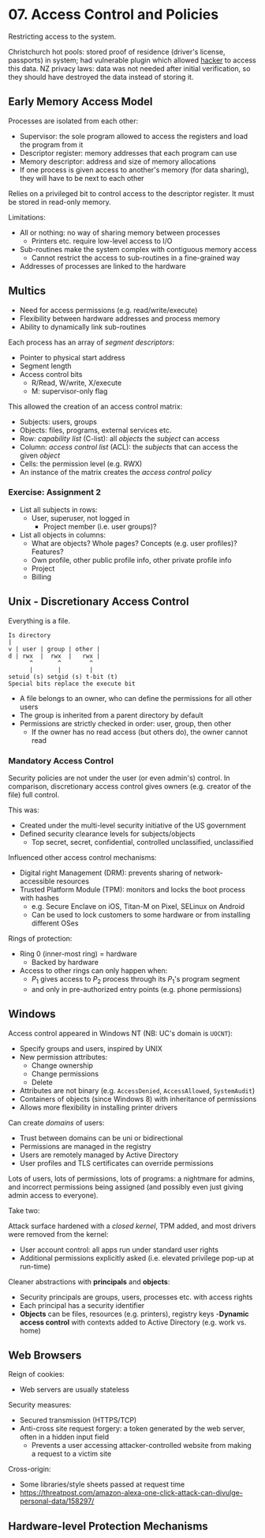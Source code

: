 # 07. Access Control and Policies

Restricting access to the system.

Christchurch hot pools: stored proof of residence (driver's license, passports) in system;
had vulnerable plugin which allowed [hacker](https://www.stuff.co.nz/national/crime/129814013/computer-hacker-steals-sensitive-information-from-20000-christchurch-hot-pools-customers)
to access this data. NZ privacy laws: data was not needed after initial verification,
so they should have destroyed the data instead of storing it.

## Early Memory Access Model

Processes are isolated from each other:

- Supervisor: the sole program allowed to access the registers and load the program from it
- Descriptor register: memory addresses that each program can use
- Memory descriptor: address and size of memory allocations
- If one process is given access to another's memory (for data sharing), they will have to be next to each other

Relies on a privileged bit to control access to the descriptor register. It must
be stored in read-only memory.

Limitations:

- All or nothing: no way of sharing memory between processes
  - Printers etc. require low-level access to I/O
- Sub-routines make the system complex with contiguous memory access
  - Cannot restrict the access to sub-routines in a fine-grained way
- Addresses of processes are linked to the hardware

## Multics

- Need for access permissions (e.g. read/write/execute)
- Flexibility between hardware addresses and process memory
- Ability to dynamically link sub-routines

Each process has an array of *segment descriptors*:

- Pointer to physical start address
- Segment length
- Access control bits
  - R/Read, W/write, X/execute
  - M: supervisor-only flag

This allowed the creation of an access control matrix:

- Subjects: users, groups
- Objects: files, programs, external services etc.
- Row: *capability list* (C-list): all *objects* the *subject* can access
- Column: *access control list* (ACL): the *subjects* that can access the given *object*
- Cells: the permission level (e.g. RWX)
- An instance of the matrix creates the *access control policy*

### Exercise: Assignment 2

- List all subjects in rows:
  - User, superuser, not logged in
    - Project member (i.e. user groups)?
- List all objects in columns:
  - What are objects? Whole pages? Concepts (e.g. user profiles)? Features?
  - Own profile, other public profile info, other private profile info
  - Project
  - Billing

## Unix - Discretionary Access Control

Everything is a file.

```
Is directory
|
v | user | group | other |
d | rwx  |  rwx  |   rwx |
      ^       ^        ^
      |       |        |
setuid (s) setgid (s) t-bit (t)
Special bits replace the execute bit
```

- A file belongs to an owner, who can define the permissions for all other users
- The group is inherited from a parent directory by default
- Permissions are strictly checked in order: user, group, then other
  - If the owner has no read access (but others do), the owner cannot read

### Mandatory Access Control

Security policies are not under the user (or even admin's) control. In comparison, discretionary access control gives owners (e.g. creator of the file) full control.

This was:

- Created under the multi-level security initiative of the US government
- Defined security clearance levels for subjects/objects
  - Top secret, secret, confidential, controlled unclassified, unclassified

Influenced other access control mechanisms:

- Digital right Management (DRM): prevents sharing of network-accessible resources
- Trusted Platform Module (TPM): monitors and locks the boot process with hashes
  - e.g. Secure Enclave on iOS, Titan-M on Pixel, SELinux on Android
  - Can be used to lock customers to some hardware or from installing different OSes

Rings of protection:

- Ring 0 (inner-most ring) = hardware
  - Backed by hardware
- Access to other rings can only happen when:
  - $P_1$ gives access to $P_2$ process through its $P_1$'s program segment
  - and only in pre-authorized entry points (e.g. phone permissions)

## Windows

Access control appeared in Windows NT (NB: UC's domain is `UOCNT`):

- Specify groups and users, inspired by UNIX
- New permission attributes:
  - Change ownership
  - Change permissions
  - Delete
- Attributes are not binary (e.g. `AccessDenied`, `AccessAllowed`, `SystemAudit`)
- Containers of objects (since Windows 8) with inheritance of permissions
- Allows more flexibility in installing printer drivers

Can create *domains* of users:

- Trust between domains can be uni or bidirectional
- Permissions are managed in the registry
- Users are remotely managed by Active Directory
- User profiles and TLS certificates can override permissions

Lots of users, lots of permissions, lots of programs: a nightmare for admins, and incorrect permissions being assigned (and possibly even just giving admin access to everyone).

Take two:

Attack surface hardened with a *closed kernel*, TPM added, and most drivers were removed from the kernel:

- User account control: all apps run under standard user rights
- Additional permissions explicitly asked (i.e. elevated privilege pop-up at run-time)

Cleaner abstractions with **principals** and **objects**:

- Security principals are groups, users, processes etc. with access rights
- Each principal has a security identifier
- **Objects** can be files, resources (e.g. printers), registry keys
-**Dynamic access control** with contexts added to Active Directory (e.g. work vs. home)

## Web Browsers

Reign of cookies:

- Web servers are usually stateless

Security measures:

- Secured transmission (HTTPS/TCP)
- Anti-cross site request forgery: a token generated by the web server, often in a hidden input field
  - Prevents a user accessing attacker-controlled website from making a request to a victim site

Cross-origin:

- Some libraries/style sheets passed at request time
- https://threatpost.com/amazon-alexa-one-click-attack-can-divulge-personal-data/158297/

## Hardware-level Protection Mechanisms
